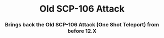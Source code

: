 <h1 align="center">Old SCP-106 Attack</h1>
<p></p>
<p></p>

<h3 align="center">Brings back the Old SCP-106 Attack (One Shot Teleport) from before 12.X</h3>
